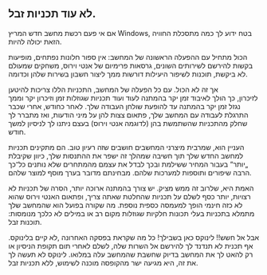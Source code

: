 ﻿

<div id="corps">

<h2>לא עוד תכניות זבל.</h2>

 אם אי פעם רכשת מחשב חדש המריץ Windows, בטח ידוע לך כמה מתסכלת החוויה הזאת יכולה להיות.

הכול מתחיל עם ההפעלה הראשונה של המחשב: אין ספור חלונות נפתחים, מופיעות בקשות להירשם 
לשירותים השונים, גרסאות פרימיום של אנטי וירוס, משחקים שמעולם לא ביקשת, תוכנות לשיפור היעילות 
דורשות ממך ליצור חשבון בשירות שלהן וכדומה.

 אך זה לא הכול. עם כל הפעלה של המחשב, התכניות הללו צריכות להיטען  
לזיכרון, כך הולך לאיבוד זמן יקר בהמתנה לעוד ועוד תכניות שגוזלות זמן וזיכרון יקר וממך נגזל זמן יקר בהמתנה עד להופעת שולחן העבודה שלך.
לאחר כחודש, אחרי שכבר התרגלת לעבודה עם המחשב שלך, פתאום צצות להן על מיני הודעות, ואז 
מתברר לך שחלק מהתכניות שהשתמשת בהן (לדוגמה אנטי וירוס) בעצם ניתנו לך לניסיון למשך חודש.

העניין הוא, שמרבית מיצרני המחשבים חושבים שזה רעיון טוב. הם מתקינים תכניות למחשב החדש שלך
תוך חשיבה שמהלך זה ישפר את ההתנסות שלך, כיוון שקיבלת „יותר“ בעבור המחיר ששילמת ובכך לבדל 
את עצמם מהמתחרים שלא נותנים כל־כך הרבה שיפורים ותוספות למערכות שלהם. מבחינתם מדובר 
בערך מוסף למוצר שלהם.

האמת היא, שלרוב זה ממש מציק. יש צורך בהמתנה ארוכה יותר, הסרה של תכניות לא רצויות, יותר כסף 
לשלם על תכניות שהחלטת שאתה צריך, ופתאום האנטי וירוס שהוא לא כזה חינמי הופך למעמסה כספית נוספת.
 מה שקורה בפועל הוא שהמחשב שלך מתמלא בתכניות בעלי תכונות חלקיות שגוזלות מקום רב או במילים לא כלכך מנומסות: תוכנות זבל.


אבל אל חשש!! לינוקס כאן בשבילך! כל מה שקראת בפסקה האחרונה ,לא קיים בלינוקס. אף תכנית לא
תנדנד לך להירשם אל השרות שלה, לשלם לאחרי תום תקופת הניסיון או רק להאט לך את המחשב בדיוק
שחשבת שהמחשב עלה במלואו. לינוקס לא תעשה לך את זה, היא מגיעה ישר מהקופסה מוכנה לשימוש,
ללא תכניות זבל.

</div>


